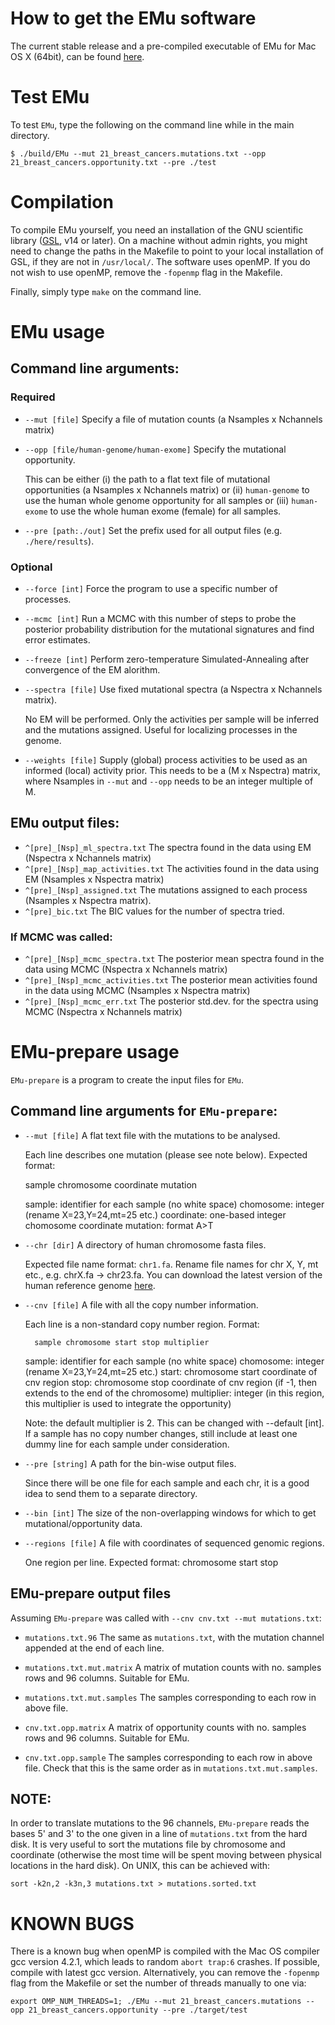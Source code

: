 # How to get the EMu software

The current stable release and a pre-compiled executable of EMu for Mac OS X (64bit), can be found [here](https://github.com/andrej-fischer/EMu/releases).

# Test EMu

To test `EMu`, type the following on the command line while in the main directory.

`$ ./build/EMu --mut 21_breast_cancers.mutations.txt --opp 21_breast_cancers.opportunity.txt --pre ./test`

# Compilation

To compile EMu yourself, you need an installation of the GNU scientific library ([GSL](http://www.gnu.org/software/gsl/), v14 or later). On a machine without admin rights, you might need to change the paths in the Makefile to point to your local installation of GSL, if they are not in `/usr/local/`.
The software uses openMP. If you do not wish to use openMP, remove the `-fopenmp` flag in the Makefile.

Finally, simply type `make` on the command line.

# EMu usage

## Command line arguments: 

### Required

* `--mut [file]` Specify a file of mutation counts (a Nsamples x Nchannels matrix)

* `--opp [file/human-genome/human-exome]`  Specify the mutational opportunity.

  This can be either (i) the path to a flat text file of mutational opportunities (a Nsamples x Nchannels matrix) or (ii) `human-genome` to use the human whole genome opportunity for all samples or (iii) `human-exome` to use the whole human exome (female) for all samples.

* `--pre [path:./out]` Set the prefix used for all output files (e.g. `./here/results`).

### Optional

* `--force [int]`   Force the program to use a specific number of processes.

* `--mcmc [int]`    Run a MCMC with this number of steps to probe the posterior probability 
       		distribution for the mutational signatures and find error estimates.

* `--freeze [int]`  Perform zero-temperature Simulated-Annealing after convergence of the EM alorithm.

* `--spectra [file]` Use fixed mutational spectra (a Nspectra x Nchannels matrix).

    No EM will be performed. Only the activities per sample will be inferred and the mutations assigned. Useful for localizing processes in the genome.

* `--weights [file]` Supply (global) process activities to be used as an informed (local) activity prior. 
    This needs to be a (M x Nspectra) matrix, where Nsamples in `--mut` and `--opp` needs to be an integer multiple of M.
                  
## EMu output files:

* `^[pre]_[Nsp]_ml_spectra.txt`  The spectra found in the data using EM (Nspectra x Nchannels matrix)
* `^[pre]_[Nsp]_map_activities.txt`  The activities found in the data using EM (Nsamples x Nspectra matrix)
* `^[pre]_[Nsp]_assigned.txt`  The mutations assigned to each process (Nsamples x Nspectra matrix).
* `^[pre]_bic.txt`  The BIC values for the number of spectra tried.

### If MCMC was called:

* `^[pre]_[Nsp]_mcmc_spectra.txt`  The posterior mean spectra found in the data using MCMC (Nspectra x Nchannels matrix)
* `^[pre]_[Nsp]_mcmc_activities.txt`  The posterior mean activities found in the data using MCMC (Nsamples x Nspectra matrix)
* `^[pre]_[Nsp]_mcmc_err.txt`  The posterior std.dev. for the spectra using MCMC (Nspectra x Nchannels matrix)


# EMu-prepare usage

`EMu-prepare` is a program to create the input files for `EMu`.

## Command line arguments for `EMu-prepare`:

* `--mut [file]`  A flat text file with the mutations to be analysed. 

    Each line describes one mutation (please see note below). Expected format:
	 
	sample chromosome coordinate mutation
	
	sample: identifier for each sample (no white space)
	chomosome: integer (rename X=23,Y=24,mt=25 etc.)
	coordinate: one-based integer chomosome coordinate
	mutation: format A>T

* `--chr [dir]`	A directory of human chromosome fasta files.

    Expected file name format: `chr1.fa`. Rename file names for chr X, Y, mt etc., e.g. chrX.fa -> chr23.fa. You can download the latest version of the human reference genome [here](http://www.ncbi.nlm.nih.gov/projects/genome/assembly/grc/).

* `--cnv [file]`  A file with all the copy number information. 

    Each line is a non-standard copy number region. Format:

        sample chromosome start stop multiplier
	
    sample: identifier for each sample (no white space)
    chomosome: integer (rename X=23,Y=24,mt=25 etc.)
    start: chromosome start coordinate of cnv region
    stop: chromosome stop coordinate of cnv region (if -1, then extends to the end of the chromosome)
    multiplier: integer (in this region, this multiplier is used to integrate the opportunity)

    Note: the default multiplier is 2. This can be changed with --default [int]. If a sample has no copy number changes, still include at least one dummy line for each sample under consideration.

* `--pre [string]` A path for the bin-wise output files. 

    Since there will be one file for each sample and each chr, it is a good idea to send them to a separate directory.

* `--bin [int]` The size of the non-overlapping windows for which to get mutational/opportunity data.

* `--regions [file]`   A file with coordinates of sequenced genomic regions. 

    One region per line. Expected format:
        chromosome start stop

## EMu-prepare output files

Assuming `EMu-prepare` was called with `--cnv cnv.txt --mut mutations.txt`:

* `mutations.txt.96` The same as `mutations.txt`, with the mutation channel appended at the end of each line.

* `mutations.txt.mut.matrix`  A matrix of mutation counts with no. samples rows and 96 columns. Suitable for EMu.

* `mutations.txt.mut.samples`  The samples corresponding to each row in above file.

* `cnv.txt.opp.matrix`  A matrix of opportunity counts with no. samples rows and 96 columns. Suitable for EMu.

* `cnv.txt.opp.sample`  The samples corresponding to each row in above file. Check that this is the same order as in `mutations.txt.mut.samples`.

## NOTE:

In order to translate mutations to the 96 channels, `EMu-prepare` reads the bases 5' and 3' to the one given in a line of `mutations.txt` from the hard disk. It is very useful to sort the mutations file by chromosome and coordinate (otherwise the most time will be spent moving between physical locations in the hard disk). On UNIX, this can be achieved with:

`sort -k2n,2 -k3n,3 mutations.txt > mutations.sorted.txt`

# KNOWN BUGS

There is a known bug when openMP is compiled with the Mac OS compiler gcc version 4.2.1, which leads to random `abort trap:6` crashes. If possible, compile with latest gcc version. Alternatively, you can remove the `-fopenmp` flag from the Makefile or set the number of threads manually to one via:

`export OMP_NUM_THREADS=1; ./EMu --mut 21_breast_cancers.mutations --opp 21_breast_cancers.opportunity --pre ./target/test`
